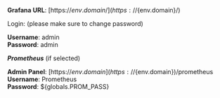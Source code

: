 **Grafana URL**: [https://${env.domain}/](https://${env.domain}/)

Login: 
(please make sure to change password)

**Username**: admin  
**Password**: admin


***Prometheus*** (if selected)

**Admin Panel**: [https://${env.domain}](https://${env.domain})/prometheus  
**Username**: Prometheus  
**Password**: ${globals.PROM_PASS} 